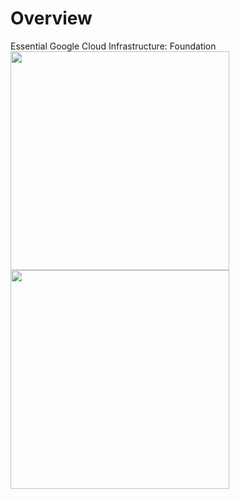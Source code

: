 # Overview
Essential Google Cloud Infrastructure: Foundation
<img src="screenshots/screenshot/Screen Shot 2020-09-03 at 9.33.40 AM.png" width="350">
<img src="screenshots/screenshot/Screen Shot 2020-09-03 at 9.36.51 AM.png" width="350">

